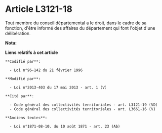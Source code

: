 # Article L3121-18

Tout membre du conseil départemental  a le droit, dans le cadre de sa fonction, d'être informé des affaires du département
qui font l'objet d'une délibération.

**Nota:**



**Liens relatifs à cet article**

	**Codifié par**:

	  - Loi n°96-142 du 21 février 1996

	**Modifié par**:

	  - Loi n°2013-403 du 17 mai 2013 - art. 1 (V)

	**Cité par**:

	  - Code général des collectivités territoriales - art. L3121-19 (VD)
	  - Code général des collectivités territoriales - art. L3661-16 (V)

	**Anciens textes**:

	  - Loi n°1871-08-10. du 10 août 1871 - art. 23 (Ab)
